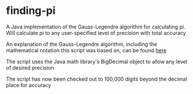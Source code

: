 # finding-pi
A Java implementation of the Gauss-Legendre algorithm for calculating pi. 
Will calculate pi to any user-specified level of precision with total accuracy


An explanation of the Gauss-Legendre algorithm, 
including the mathematical notation this script was based on,
can be found [here](https://en.wikipedia.org/wiki/Gauss%E2%80%93Legendre_algorithm#Algorithm "Wikipedia")

The script uses the Java math library's BigDecimal object to allow any level of desired precision 

The script has now been checked out to 100,000 digits beyond the decimal place for accuracy
